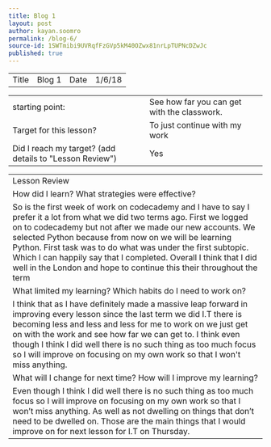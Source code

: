 ```yaml
---
title: Blog 1
layout: post
author: kayan.soomro
permalink: /blog-6/
source-id: 1SWTmibi9UVRqfFzGVp5kM40OZwx81nrLpTUPNcDZwJc
published: true
---
```

<table>
  <tr>
    <td>Title</td>
    <td>Blog 1</td>
    <td>Date</td>
    <td>1/6/18</td>
  </tr>
</table>


<table>
  <tr>
    <td>starting point:</td>
    <td>See how far you can get with the classwork.</td>
  </tr>
  <tr>
    <td>Target for this lesson?</td>
    <td>To just continue with my work</td>
  </tr>
  <tr>
    <td>Did I reach my target? 
(add details to "Lesson Review")</td>
    <td> Yes </td>
  </tr>
</table>


<table>
  <tr>
    <td>Lesson Review</td>
  </tr>
  <tr>
    <td>How did I learn? What strategies were effective? </td>
  </tr>
  <tr>
    <td>So is the first week of work on codecademy  and I have to say I prefer it a lot  from what we did two terms ago. First we logged on to codecademy but not after we made our new accounts. We selected Python because from now on we will be learning Python. First task was to do what was under the first subtopic. Which I can happily say that I completed. Overall I think that I did well in the London and hope to continue this their throughout the term</td>
  </tr>
  <tr>
    <td>What limited my learning? Which habits do I need to work on? </td>
  </tr>
  <tr>
    <td>I think that as I have definitely made a massive leap forward in improving every lesson since the last term we did I.T there is becoming less and less and less for me to work on we just get on with the work and see how far we can get to. I think even though  I think I did well there is no such thing as too much focus so I will improve on focusing on my own work so that I won't miss anything.</td>
  </tr>
  <tr>
    <td>What will I change for next time? How will I improve my learning?</td>
  </tr>
  <tr>
    <td> Even though  I think I did well there is no such thing as too much focus so I will improve on focusing on my own work so that I won’t miss anything. As well as not dwelling on things that don’t need to be dwelled on. Those are the main things that I would improve on for next lesson for I.T on Thursday.</td>
  </tr>
</table>


